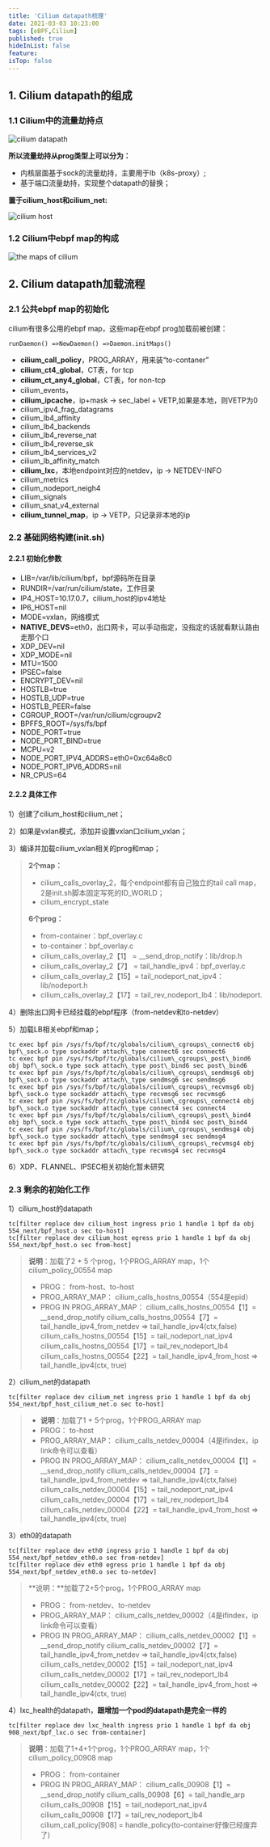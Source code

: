 ```yaml
---
title: 'Cilium datapath梳理'
date: 2021-03-03 10:23:00
tags: [eBPF,Cilium]
published: true
hideInList: false
feature: 
isTop: false
---
```

## 1. Cilium datapath的组成

### 1.1 Cilium中的流量劫持点

![cilium datapath](https://rexrock.github.io/post-images/1614297388691.png)

**所以流量劫持从prog类型上可以分为：**

* 内核层面基于sock的流量劫持，主要用于lb（k8s-proxy）;
* 基于端口流量劫持，实现整个datapath的替换；

**置于cilium_host和cilium_net:**

![cilium host](https://rexrock.github.io/post-images/1614297440408.png)

### 1.2 Cilium中ebpf map的构成

![the maps of cilium](https://rexrock.github.io/post-images/1614297479000.png)

## 2. Cilium datapath加载流程

### 2.1 公共ebpf map的初始化

cilium有很多公用的ebpf map，这些map在ebpf prog加载前被创建：

```
runDaemon() =>NewDaemon() =>Daemon.initMaps()
```

* **cilium\_call\_policy**，PROG\_ARRAY，用来装“to-contaner”
* **cilium\_ct4\_global**，CT表，for tcp
* **cilium\_ct\_any4\_global**，CT表，for non-tcp
* cilium\_events，
* **cilium\_ipcache**，ip+mask -> sec\_label + VETP,如果是本地，则VETP为0
* cilium\_ipv4\_frag\_datagrams
* cilium\_lb4\_affinity
* cilium\_lb4\_backends
* cilium\_lb4\_reverse\_nat
* cilium\_lb4\_reverse\_sk
* cilium\_lb4\_services\_v2
* cilium\_lb\_affinity\_match
* **cilium\_lxc**，本地endpoint对应的netdev，ip -> NETDEV-INFO
* cilium\_metrics
* cilium\_nodeport\_neigh4
* cilium\_signals
* cilium\_snat\_v4\_external
* **cilium\_tunnel\_map**，ip -> VETP，只记录非本地的ip

### 2.2 基础网络构建(init.sh)

#### 2.2.1 初始化参数

* LIB=/var/lib/cilium/bpf，bpf源码所在目录
* RUNDIR=/var/run/cilium/state，工作目录
* IP4\_HOST=10.17.0.7，cilium\_host的ipv4地址
* IP6\_HOST=nil
* MODE=vxlan，网络模式
* **NATIVE\_DEVS**\=eth0，出口网卡，可以手动指定，没指定的话就看默认路由走那个口
* XDP\_DEV=nil
* XDP\_MODE=nil
* MTU=1500
* IPSEC=false
* ENCRYPT\_DEV=nil
* HOSTLB=true
* HOSTLB\_UDP=true
* HOSTLB\_PEER=false
* CGROUP\_ROOT=/var/run/cilium/cgroupv2
* BPFFS\_ROOT=/sys/fs/bpf
* NODE\_PORT=true
* NODE\_PORT\_BIND=true
* MCPU=v2
* NODE\_PORT\_IPV4\_ADDRS=eth0=0xc64a8c0
* NODE\_PORT\_IPV6\_ADDRS=nil
* NR\_CPUS=64

#### 2.2.2 具体工作

1）创建了cilium\_host和cilium\_net；

2）如果是vxlan模式，添加并设置vxlan口cilium\_vxlan；

3）编译并加载cilium\_vxlan相关的prog和map；

> **2个map：**
> 
> * cilium\_calls\_overlay\_2，每个endpoint都有自己独立的tail call map，2是init.sh脚本固定写死的ID\_WORLD；
> * cilium\_encrypt\_state
> 
> **6个prog：**
> 
> * from-container：bpf\_overlay.c
> * to-container：bpf\_overlay.c
> * cilium\_calls\_overlay\_2【1】 = \_\_send\_drop\_notify：lib/drop.h
> * cilium\_calls\_overlay\_2【7】 = tail\_handle\_ipv4：bpf\_overlay.c
> * cilium\_calls\_overlay\_2【15】= tail\_nodeport\_nat\_ipv4：lib/nodeport.h
> * cilium\_calls\_overlay\_2【17】= tail\_rev\_nodeport\_lb4：lib/nodeport.

4）删除出口网卡已经挂载的ebpf程序（from-netdev和to-netdev）

5）加载LB相关ebpf和map；

``` load prog and map
tc exec bpf pin /sys/fs/bpf/tc/globals/cilium\_cgroups\_connect6 obj bpf\_sock.o type sockaddr attach\_type connect6 sec connect6
tc exec bpf pin /sys/fs/bpf/tc/globals/cilium\_cgroups\_post\_bind6 obj bpf\_sock.o type sock attach\_type post\_bind6 sec post\_bind6
tc exec bpf pin /sys/fs/bpf/tc/globals/cilium\_cgroups\_sendmsg6 obj bpf\_sock.o type sockaddr attach\_type sendmsg6 sec sendmsg6
tc exec bpf pin /sys/fs/bpf/tc/globals/cilium\_cgroups\_recvmsg6 obj bpf\_sock.o type sockaddr attach\_type recvmsg6 sec recvmsg6
tc exec bpf pin /sys/fs/bpf/tc/globals/cilium\_cgroups\_connect4 obj bpf\_sock.o type sockaddr attach\_type connect4 sec connect4
tc exec bpf pin /sys/fs/bpf/tc/globals/cilium\_cgroups\_post\_bind4 obj bpf\_sock.o type sock attach\_type post\_bind4 sec post\_bind4
tc exec bpf pin /sys/fs/bpf/tc/globals/cilium\_cgroups\_sendmsg4 obj bpf\_sock.o type sockaddr attach\_type sendmsg4 sec sendmsg4
tc exec bpf pin /sys/fs/bpf/tc/globals/cilium\_cgroups\_recvmsg4 obj bpf\_sock.o type sockaddr attach\_type recvmsg4 sec recvmsg4
```

6）XDP、FLANNEL、IPSEC相关初始化暂未研究

### 2.3 剩余的初始化工作

1）cilium\_host的datapath

```
tc[filter replace dev cilium_host ingress prio 1 handle 1 bpf da obj 554_next/bpf_host.o sec to-host]
tc[filter replace dev cilium_host egress prio 1 handle 1 bpf da obj 554_next/bpf_host.o sec from-host]
```

> **说明**：加载了2 + 5 个prog，1个PROG\_ARRAY map，1个cilium\_policy\_00554 map
> 
>  - PROG：
>  from-host、to-host
>  - PROG_ARRAY_MAP：
>  cilium\_calls\_hostns\_00554（554是epid）
>  - PROG IN PROG_ARRAY_MAP：
>  cilium\_calls\_hostns\_00554【1】= \_\_send\_drop\_notify
>  cilium\_calls\_hostns\_00554【7】=  tail\_handle\_ipv4\_from\_netdev => tail\_handle\_ipv4(ctx,false)
>  cilium\_calls\_hostns\_00554【15】= tail\_nodeport\_nat\_ipv4
>  cilium\_calls\_hostns\_00554【17】= tail\_rev\_nodeport\_lb4
>  cilium\_calls\_hostns\_00554【22】= tail\_handle\_ipv4\_from\_host => tail\_handle\_ipv4(ctx, true)

2）cilium\_net的datapath

```
tc[filter replace dev cilium_net ingress prio 1 handle 1 bpf da obj 554_next/bpf_host_cilium_net.o sec to-host]
```

>  - **说明**：加载了1 + 5个prog，1个PROG\_ARRAY map
>  - PROG：
>  to-host
>  - PROG_ARRAY_MAP：
>  cilium\_calls\_netdev\_00004（4是ifindex，ip link命令可以查看）
>  - PROG IN PROG_ARRAY_MAP：
>  cilium\_calls\_netdev\_00004【1】= \_\_send\_drop\_notify
>  cilium\_calls\_netdev\_00004【7】=  tail\_handle\_ipv4\_from\_netdev => tail\_handle\_ipv4(ctx,false)
>  cilium\_calls\_netdev\_00004【15】= tail\_nodeport\_nat\_ipv4
>  cilium\_calls\_netdev\_00004【17】= tail\_rev\_nodeport\_lb4
>  cilium\_calls\_netdev\_00004【22】= tail\_handle\_ipv4\_from\_host => tail\_handle\_ipv4(ctx, true)

3）eth0的datapath

```
tc[filter replace dev eth0 ingress prio 1 handle 1 bpf da obj 554_next/bpf_netdev_eth0.o sec from-netdev]
tc[filter replace dev eth0 egress prio 1 handle 1 bpf da obj 554_next/bpf_netdev_eth0.o sec to-netdev]
```

> \*\*说明：\*\*加载了2+5个prog，1个PROG\_ARRAY map
> 
>  - PROG：
>  from-netdev、to-netdev
>  - PROG_ARRAY_MAP：
>  cilium\_calls\_netdev\_00002（4是ifindex，ip link命令可以查看）
>  - PROG IN PROG_ARRAY_MAP：
>  cilium\_calls\_netdev\_00002【1】= \_\_send\_drop\_notify
>  cilium\_calls\_netdev\_00002【7】=  tail\_handle\_ipv4\_from\_netdev => tail\_handle\_ipv4(ctx,false)
>  cilium\_calls\_netdev\_00002【15】= tail\_nodeport\_nat\_ipv4
>  cilium\_calls\_netdev\_00002【17】= tail\_rev\_nodeport\_lb4
>  cilium\_calls\_netdev\_00002【22】= tail\_handle\_ipv4\_from\_host => tail\_handle\_ipv4(ctx, true)

4）lxc\_health的datapath，**跟增加一个pod的datapath是完全一样的**

```
tc[filter replace dev lxc_health ingress prio 1 handle 1 bpf da obj 908_next/bpf_lxc.o sec from-container]
```

> **说明**：加载了1+4+1个prog，1个PROG\_ARRAY map，1个cilium\_policy\_00908 map
> 
>  - PROG：
>  from-container
>  - PROG IN PROG_ARRAY_MAP：
>  cilium\_calls\_00908【1】=  \_\_send\_drop\_notify
>  cilium\_calls\_00908【6】= tail\_handle\_arp
>  cilium\_calls\_00908【15】= tail\_nodeport\_nat\_ipv4
>  cilium\_calls\_00908【17】= tail\_rev\_nodeport\_lb4
>  cilium\_call\_policy\[908\] = handle\_policy(to-container好像已经废弃了)